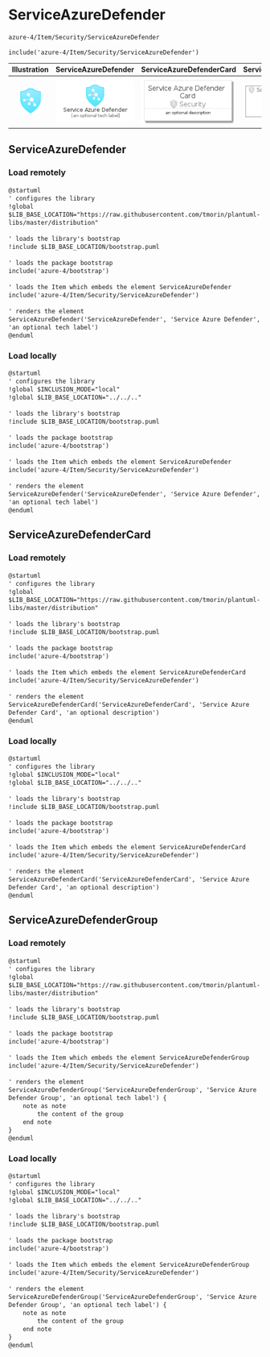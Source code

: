 # ServiceAzureDefender


```text
azure-4/Item/Security/ServiceAzureDefender
```

```text
include('azure-4/Item/Security/ServiceAzureDefender')
```



| Illustration | ServiceAzureDefender | ServiceAzureDefenderCard | ServiceAzureDefenderGroup |
| :---: | :---: | :---: | :---: |
| ![illustration for Illustration](../../../azure-4/Item/Security/ServiceAzureDefender.png) | ![illustration for ServiceAzureDefender](../../../azure-4/Item/Security/ServiceAzureDefender.Local.png) | ![illustration for ServiceAzureDefenderCard](../../../azure-4/Item/Security/ServiceAzureDefenderCard.Local.png) | ![illustration for ServiceAzureDefenderGroup](../../../azure-4/Item/Security/ServiceAzureDefenderGroup.Local.png) |




## ServiceAzureDefender

### Load remotely
```plantuml
@startuml
' configures the library
!global $LIB_BASE_LOCATION="https://raw.githubusercontent.com/tmorin/plantuml-libs/master/distribution"

' loads the library's bootstrap
!include $LIB_BASE_LOCATION/bootstrap.puml

' loads the package bootstrap
include('azure-4/bootstrap')

' loads the Item which embeds the element ServiceAzureDefender
include('azure-4/Item/Security/ServiceAzureDefender')

' renders the element
ServiceAzureDefender('ServiceAzureDefender', 'Service Azure Defender', 'an optional tech label')
@enduml
```

### Load locally
```plantuml
@startuml
' configures the library
!global $INCLUSION_MODE="local"
!global $LIB_BASE_LOCATION="../../.."

' loads the library's bootstrap
!include $LIB_BASE_LOCATION/bootstrap.puml

' loads the package bootstrap
include('azure-4/bootstrap')

' loads the Item which embeds the element ServiceAzureDefender
include('azure-4/Item/Security/ServiceAzureDefender')

' renders the element
ServiceAzureDefender('ServiceAzureDefender', 'Service Azure Defender', 'an optional tech label')
@enduml
```

## ServiceAzureDefenderCard

### Load remotely
```plantuml
@startuml
' configures the library
!global $LIB_BASE_LOCATION="https://raw.githubusercontent.com/tmorin/plantuml-libs/master/distribution"

' loads the library's bootstrap
!include $LIB_BASE_LOCATION/bootstrap.puml

' loads the package bootstrap
include('azure-4/bootstrap')

' loads the Item which embeds the element ServiceAzureDefenderCard
include('azure-4/Item/Security/ServiceAzureDefender')

' renders the element
ServiceAzureDefenderCard('ServiceAzureDefenderCard', 'Service Azure Defender Card', 'an optional description')
@enduml
```

### Load locally
```plantuml
@startuml
' configures the library
!global $INCLUSION_MODE="local"
!global $LIB_BASE_LOCATION="../../.."

' loads the library's bootstrap
!include $LIB_BASE_LOCATION/bootstrap.puml

' loads the package bootstrap
include('azure-4/bootstrap')

' loads the Item which embeds the element ServiceAzureDefenderCard
include('azure-4/Item/Security/ServiceAzureDefender')

' renders the element
ServiceAzureDefenderCard('ServiceAzureDefenderCard', 'Service Azure Defender Card', 'an optional description')
@enduml
```

## ServiceAzureDefenderGroup

### Load remotely
```plantuml
@startuml
' configures the library
!global $LIB_BASE_LOCATION="https://raw.githubusercontent.com/tmorin/plantuml-libs/master/distribution"

' loads the library's bootstrap
!include $LIB_BASE_LOCATION/bootstrap.puml

' loads the package bootstrap
include('azure-4/bootstrap')

' loads the Item which embeds the element ServiceAzureDefenderGroup
include('azure-4/Item/Security/ServiceAzureDefender')

' renders the element
ServiceAzureDefenderGroup('ServiceAzureDefenderGroup', 'Service Azure Defender Group', 'an optional tech label') {
    note as note
        the content of the group
    end note
}
@enduml
```

### Load locally
```plantuml
@startuml
' configures the library
!global $INCLUSION_MODE="local"
!global $LIB_BASE_LOCATION="../../.."

' loads the library's bootstrap
!include $LIB_BASE_LOCATION/bootstrap.puml

' loads the package bootstrap
include('azure-4/bootstrap')

' loads the Item which embeds the element ServiceAzureDefenderGroup
include('azure-4/Item/Security/ServiceAzureDefender')

' renders the element
ServiceAzureDefenderGroup('ServiceAzureDefenderGroup', 'Service Azure Defender Group', 'an optional tech label') {
    note as note
        the content of the group
    end note
}
@enduml
```


